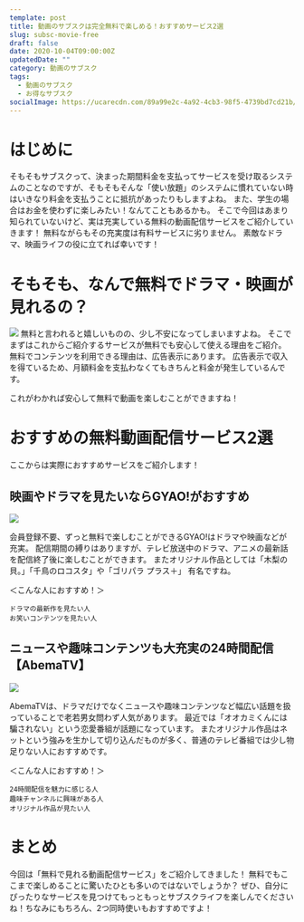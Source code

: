 ```yaml
---
template: post
title: 動画のサブスクは完全無料で楽しめる！おすすめサービス2選
slug: subsc-movie-free
draft: false
date: 2020-10-04T09:00:00Z
updatedDate: ""
category: 動画のサブスク
tags:
  - 動画のサブスク
  - お得なサブスク
socialImage: https://ucarecdn.com/89a99e2c-4a92-4cb3-98f5-4739bd7cd21b/
---
```


# はじめに

そもそもサブスクって、決まった期間料金を支払ってサービスを受け取るシステムのことなのですが、そもそもそんな「使い放題」のシステムに慣れていない時はいきなり料金を支払うことに抵抗があったりもしますよね。
また、学生の場合はお金を使わずに楽しみたい！なんてこともあるかも。
そこで今回はあまり知られていないけど、実は充実している無料の動画配信サービスをご紹介していきます！
無料ながらもその充実度は有料サービスに劣りません。
素敵なドラマ、映画ライフの役に立てれば幸いです！

# そもそも、なんで無料でドラマ・映画が見れるの？

![](https://ucarecdn.com/6712f5e5-b35e-4594-b070-9e657733e622/)
無料と言われると嬉しいものの、少し不安になってしまいますよね。
そこでまずはこれからご紹介するサービスが無料でも安心して使える理由をご紹介。
無料でコンテンツを利用できる理由は、広告表示にあります。
広告表示で収入を得ているため、月額料金を支払わなくてもきちんと料金が発生しているんです。

これがわかれば安心して無料で動画を楽しむことができますね！

# おすすめの無料動画配信サービス2選

ここからは実際におすすめサービスをご紹介します！

## 映画やドラマを見たいならGYAO!がおすすめ

![](https://ucarecdn.com/33898c4e-f975-441e-b02c-79da6319aebc/S__4202514.jpg)

会員登録不要、ずっと無料で楽しむことができるGYAO!はドラマや映画などが充実。
配信期間の縛りはありますが、テレビ放送中のドラマ、アニメの最新話を配信終了後に楽しむことができます。
またオリジナル作品としては「木梨の貝。」「千鳥のロコスタ」や「ゴリパラ プラス＋」
有名ですね。

＜こんな人におすすめ！＞
```
ドラマの最新作を見たい人
お笑いコンテンツを見たい人
```

## ニュースや趣味コンテンツも大充実の24時間配信【AbemaTV】

![](https://ucarecdn.com/8acdc5b9-caf2-4814-8627-a04b3a4432a0/S__4202513.jpg)

AbemaTVは、ドラマだけでなくニュースや趣味コンテンツなど幅広い話題を扱っていることで老若男女問わず人気があります。
最近では「オオカミくんには騙されない」という恋愛番組が話題になっています。
またオリジナル作品はネットという強みを生かして切り込んだものが多く、普通のテレビ番組では少し物足りない人におすすめです。

＜こんな人におすすめ！＞
```
24時間配信を魅力に感じる人
趣味チャンネルに興味がある人
オリジナル作品が見たい人
```

# まとめ

今回は「無料で見れる動画配信サービス」をご紹介してきました！
無料でもここまで楽しめることに驚いたひとも多いのではないでしょうか？
ぜひ、自分にぴったりなサービスを見つけてもっともっとサブスクライフを楽しんでくださいね！ちなみにもちろん、2つ同時使いもおすすめですよ！